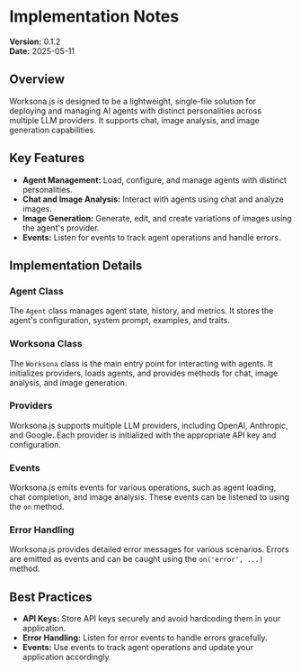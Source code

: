 # Implementation Notes
**Version:** 0.1.2  
**Date:** 2025-05-11

## Overview
Worksona.js is designed to be a lightweight, single-file solution for deploying and managing AI agents with distinct personalities across multiple LLM providers. It supports chat, image analysis, and image generation capabilities.

## Key Features
- **Agent Management:** Load, configure, and manage agents with distinct personalities.
- **Chat and Image Analysis:** Interact with agents using chat and analyze images.
- **Image Generation:** Generate, edit, and create variations of images using the agent's provider.
- **Events:** Listen for events to track agent operations and handle errors.

## Implementation Details
### Agent Class
The `Agent` class manages agent state, history, and metrics. It stores the agent's configuration, system prompt, examples, and traits.

### Worksona Class
The `Worksona` class is the main entry point for interacting with agents. It initializes providers, loads agents, and provides methods for chat, image analysis, and image generation.

### Providers
Worksona.js supports multiple LLM providers, including OpenAI, Anthropic, and Google. Each provider is initialized with the appropriate API key and configuration.

### Events
Worksona.js emits events for various operations, such as agent loading, chat completion, and image analysis. These events can be listened to using the `on` method.

### Error Handling
Worksona.js provides detailed error messages for various scenarios. Errors are emitted as events and can be caught using the `on('error', ...)` method.

## Best Practices
- **API Keys:** Store API keys securely and avoid hardcoding them in your application.
- **Error Handling:** Listen for error events to handle errors gracefully.
- **Events:** Use events to track agent operations and update your application accordingly.